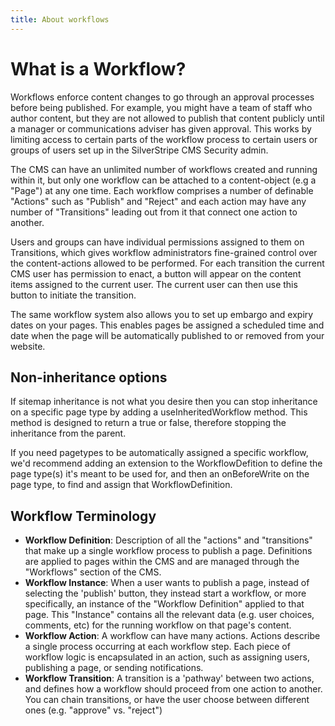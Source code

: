 ```yaml
---
title: About workflows
---
```


# What is a Workflow?
Workflows enforce content changes to go through an approval processes before being published. 
For example, you might have a team of staff who author content, but they are not allowed to publish that content publicly 
until a manager or communications adviser has given approval. This works by limiting access to certain parts of the workflow 
process to certain users or groups of users set up in the SilverStripe CMS Security admin.

The CMS can have an unlimited number of workflows created and running within it, but only one workflow can be 
attached to a content-object (e.g a "Page") at any one time. Each workflow comprises a number of definable "Actions" 
such as "Publish" and "Reject" and each action may have any number of "Transitions" leading out from it
that connect one action to another. 

Users and groups can have individual permissions assigned to them on Transitions, 
which gives workflow administrators fine-grained control over the content-actions allowed to be performed. 
For each transition the current CMS user has permission to enact, a button will appear on the content items assigned to 
the current user. The current user can then use this button to initiate the transition.

The same workflow system also allows you to set up embargo and expiry dates on your pages. This enables pages be assigned a scheduled time 
and date when the page will be automatically published to or removed from your website.

## Non-inheritance options

If sitemap inheritance is not what you desire then you can stop inheritance on a specific page type by adding a useInheritedWorkflow method. This method is designed to return a true or false, therefore stopping the inheritance from the parent.

If you need pagetypes to be automatically assigned a specific workflow, we'd recommend adding an extension to the WorkflowDefition to define the page type(s) it's meant to be used for, and then an onBeforeWrite on the page type, to find and assign that WorkflowDefinition.

## Workflow Terminology
- **Workflow Definition**: Description of all the "actions" and "transitions" that make up a single workflow process to publish a page. Definitions are applied to pages within the CMS and are managed through the "Workflows" section of the CMS.
- **Workflow Instance**: When a user wants to publish a page, instead of selecting the 'publish' button, they instead start a workflow, or more specifically, an instance of the "Workflow Definition" applied to that page. This "Instance" contains all the relevant data (e.g. user choices, comments, etc) for the running workflow on that page's content.
- **Workflow Action**: A workflow can have many actions. Actions describe a single process occurring at each workflow step. Each piece of workflow logic is encapsulated in an action, such as assigning users, publishing a page, or sending notifications.
- **Workflow Transition**: A transition is a 'pathway' between two actions, and defines how a workflow should proceed from one action to another. You can chain transitions, or have the user choose between different ones (e.g. "approve" vs. "reject")
















